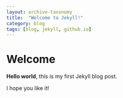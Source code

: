 ```yaml
---
layout: archive-taxonomy
title:  "Welcome to Jekyll!"
category: blog
tags: [blog, jekyll, github.io]
---
```


# Welcome

**Hello world**, this is my first Jekyll blog post.

I hope you like it!

